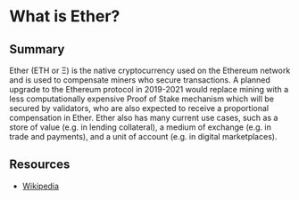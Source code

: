 # What is Ether?

## Summary

Ether \(ETH or Ξ\) is the native cryptocurrency used on the Ethereum network and is used to compensate miners who secure transactions. A planned upgrade to the Ethereum protocol in 2019-2021 would replace mining with a less computationally expensive Proof of Stake mechanism which will be secured by validators, who are also expected to receive a proportional compensation in Ether. Ether also has many current use cases, such as a store of value \(e.g. in lending collateral\), a medium of exchange \(e.g. in trade and payments\), and a unit of account \(e.g. in digital marketplaces\).

## Resources

* [Wikipedia](https://en.wikipedia.org/wiki/Ether)

